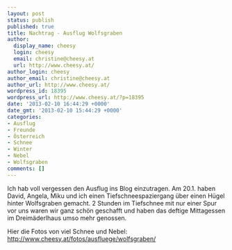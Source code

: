 ```yaml
---
layout: post
status: publish
published: true
title: Nachtrag - Ausflug Wolfsgraben
author:
  display_name: cheesy
  login: cheesy
  email: christine@cheesy.at
  url: http://www.cheesy.at/
author_login: cheesy
author_email: christine@cheesy.at
author_url: http://www.cheesy.at/
wordpress_id: 18395
wordpress_url: http://www.cheesy.at/?p=18395
date: '2013-02-10 16:44:29 +0000'
date_gmt: '2013-02-10 15:44:29 +0000'
categories:
- Ausflug
- Freunde
- Österreich
- Schnee
- Winter
- Nebel
- Wolfsgraben
comments: []
---
```

<!--:de-->Ich hab voll vergessen den Ausflug ins Blog einzutragen. Am 20.1. haben David, Angela, Miku und ich einen Tiefschneespaziergang über einen Hügel hinter Wolfsgraben gemacht. 2 Stunden im Tiefschnee mit nur einer Spur vor uns waren wir ganz schön geschafft und haben das deftige Mittagessen im Dreimäderlhaus umso mehr genossen.
Hier die Fotos von viel Schnee und Nebel:
http://www.cheesy.at/fotos/ausfluege/wolfsgraben/<!--:-->

